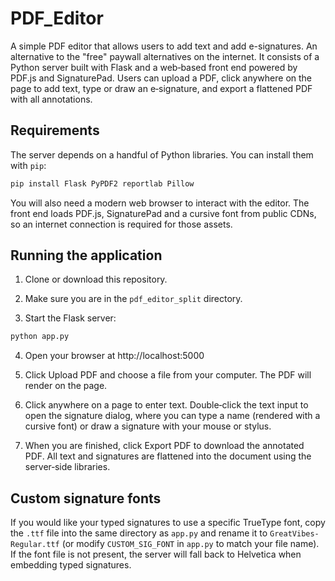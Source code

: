 # PDF_Editor
A simple PDF editor that allows users to add text and add e-signatures. An alternative to the "free" paywall alternatives on the internet. It consists of a Python server built with Flask and a web‑based front end powered by PDF.js and SignaturePad. Users can upload a PDF, click anywhere on the page to add text, type or draw an e‑signature, and export a flattened PDF with all annotations.

## Requirements

The server depends on a handful of Python libraries. You can install them with `pip`:

```bash
pip install Flask PyPDF2 reportlab Pillow
```

You will also need a modern web browser to interact with the editor. The front end loads PDF.js, SignaturePad and a cursive font from public CDNs, so an internet connection is required for those assets.

## Running the application

1. Clone or download this repository.

2. Make sure you are in the `pdf_editor_split` directory.

3. Start the Flask server:
```bash
python app.py
```

4. Open your browser at http://localhost:5000

4. Click Upload PDF and choose a file from your computer. The PDF will render on the page.

5. Click anywhere on a page to enter text. Double‑click the text input to open the signature dialog, where you can type a name (rendered with a cursive font) or draw a signature with your mouse or stylus.

6. When you are finished, click Export PDF to download the annotated PDF. All text and signatures are flattened into the document using the server‑side libraries.

## Custom signature fonts

If you would like your typed signatures to use a specific TrueType font, copy the `.ttf` file into the same directory as `app.py` and rename it to `GreatVibes-Regular.ttf` (or modify `CUSTOM_SIG_FONT` in `app.py` to match your file name). If the font file is not present, the server will fall back to Helvetica when embedding typed signatures.
